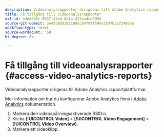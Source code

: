 ```yaml
---
description: Videoanalysrapporter dirigeras till Adobe Analytics rapportplattformar.
title: Få tillgång till videoanalysrapporter
exl-id: bded0b5c-8b87-42ed-8a14-412aedce299d
source-git-commit: be43bbbd1051886c8979ff590a3197b2a7249b6a
workflow-type: tm+mt
source-wordcount: '60'
ht-degree: 0%

---
```


# Få tillgång till videoanalysrapporter {#access-video-analytics-reports}

Videoanalysrapporter dirigeras till Adobe Analytics rapportplattformar.

Mer information om hur du konfigurerar Adobe Analytics finns i [Adobe Analytics](https://microsite.omniture.com/t2/help/en_US/reference/) dokumentation.
1. Markera den videospårningsaktiverade RSID:n.
1. Klicka **[!UICONTROL Video]** > **[!UICONTROL Video Engagement]** > **[!UICONTROL Video Overview]**.
1. Markera ett videoklipp.
